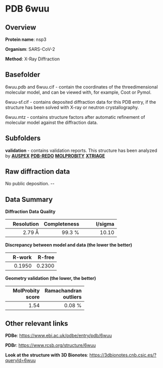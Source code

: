 # PDB 6wuu

## Overview

**Protein name**: nsp3

**Organism**: SARS-CoV-2

**Method**: X-Ray Diffraction

## Basefolder

6wuu.pdb and 6wuu.cif - contain the coordinates of the threedimensional molecular model, and can be viewed with, for example, Coot or Pymol.

6wuu-sf.cif - contains deposited diffraction data for this PDB entry, if the structure has been solved with X-ray or neutron crystallography.

6wuu.mtz - contains structure factors after automatic refinement of molecular model against the diffraction data.

## Subfolders





**validation** - contains validation reports. This structure has been analyzed by [**AUSPEX**](https://github.com/thorn-lab/coronavirus_structural_task_force/tree/master/pdb/nsp3/SARS-CoV-2/6wuu/validation/auspex) [**PDB-REDO**](https://github.com/thorn-lab/coronavirus_structural_task_force/tree/master/pdb/nsp3/SARS-CoV-2/6wuu/validation/pdb-redo) [**MOLPROBITY**](https://github.com/thorn-lab/coronavirus_structural_task_force/tree/master/pdb/nsp3/SARS-CoV-2/6wuu/validation/molprobity) [**XTRIAGE**](https://github.com/thorn-lab/coronavirus_structural_task_force/blob/master/pdb/nsp3/SARS-CoV-2/6wuu/validation/Xtriage_output.log) 

## Raw diffraction data

No public deposition. --<br> 

## Data Summary
**Diffraction Data Quality**

|   | Resolution | Completeness| I/sigma |
|---|-------------:|----------------:|--------------:|
|   |2.79 Å|99.3  %|<img width=50/>10.10|

**Discrepancy between model and data (the lower the better)**

|   | **R-work**| **R-free**   
|---|-------------:|----------------:|           
||  0.1950|  0.2300|

**Geometry validation (the lower, the better)**

|   |**MolProbity<br>score**| **Ramachandran<br>outliers** 
|---|-------------:|----------------:|
||  1.54|  0.08 %|

 

 



## Other relevant links 
**PDBe**:  https://www.ebi.ac.uk/pdbe/entry/pdb/6wuu
 
**PDBr**: https://www.rcsb.org/structure/6wuu 

**Look at the structure with 3D Bionotes**: https://3dbionotes.cnb.csic.es/?queryId=6wuu

